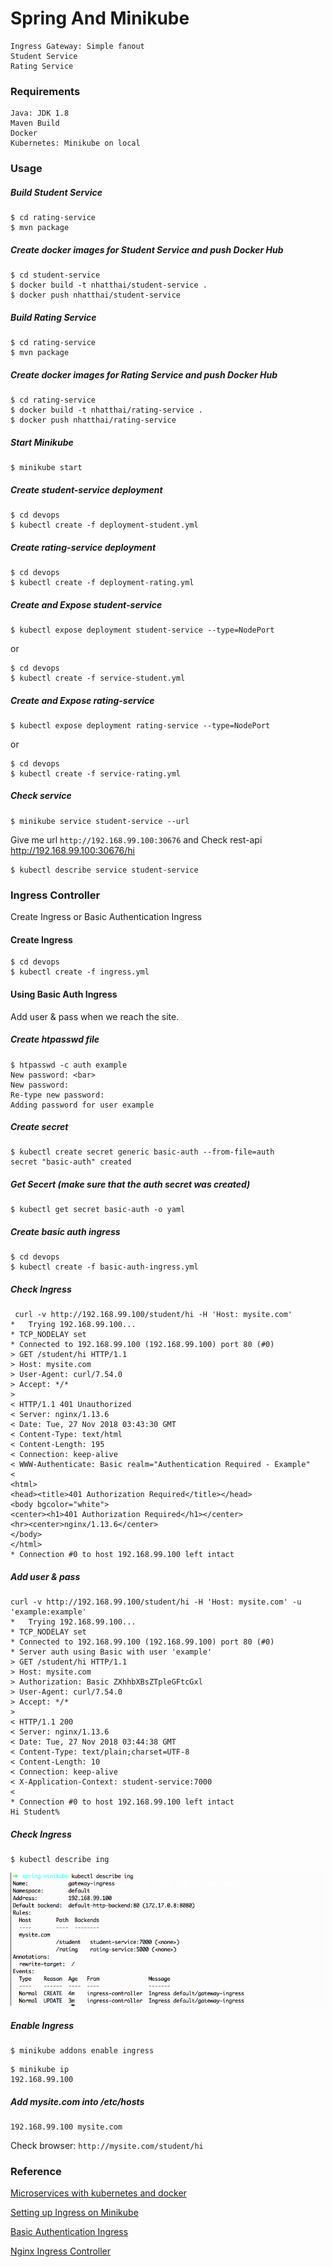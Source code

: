 # Spring And Minikube
    Ingress Gateway: Simple fanout
    Student Service
    Rating Service


### Requirements
    Java: JDK 1.8
    Maven Build
    Docker
    Kubernetes: Minikube on local

### Usage

##### Build Student Service
```
$ cd rating-service
$ mvn package
```

##### Create docker images for Student Service and push Docker Hub
```
$ cd student-service
$ docker build -t nhatthai/student-service .
$ docker push nhatthai/student-service
```

##### Build Rating Service
```
$ cd rating-service
$ mvn package
```

##### Create docker images for Rating Service and push Docker Hub
```
$ cd rating-service
$ docker build -t nhatthai/rating-service .
$ docker push nhatthai/rating-service
```

##### Start Minikube
```
$ minikube start
```

##### Create student-service deployment
```
$ cd devops
$ kubectl create -f deployment-student.yml
```

##### Create rating-service deployment
```
$ cd devops
$ kubectl create -f deployment-rating.yml
```

##### Create and Expose student-service
```
$ kubectl expose deployment student-service --type=NodePort
```

or
```
$ cd devops
$ kubectl create -f service-student.yml
```

##### Create and Expose rating-service
```
$ kubectl expose deployment rating-service --type=NodePort
```

or
```
$ cd devops
$ kubectl create -f service-rating.yml
```


##### Check service
```
$ minikube service student-service --url
```
Give me url `http://192.168.99.100:30676` and Check rest-api http://192.168.99.100:30676/hi

```
$ kubectl describe service student-service
```

### Ingress Controller
Create Ingress or Basic Authentication Ingress

#### Create Ingress
```
$ cd devops
$ kubectl create -f ingress.yml
```

#### Using Basic Auth Ingress
Add user & pass when we reach the site.

##### Create htpasswd file
```
$ htpasswd -c auth example
New password: <bar>
New password:
Re-type new password:
Adding password for user example
```

##### Create secret
```
$ kubectl create secret generic basic-auth --from-file=auth
secret "basic-auth" created
```

##### Get Secert (make sure that the auth secret was created)
```
$ kubectl get secret basic-auth -o yaml
```

##### Create basic auth ingress
```
$ cd devops
$ kubectl create -f basic-auth-ingress.yml
```

##### Check Ingress
```
 curl -v http://192.168.99.100/student/hi -H 'Host: mysite.com'
*   Trying 192.168.99.100...
* TCP_NODELAY set
* Connected to 192.168.99.100 (192.168.99.100) port 80 (#0)
> GET /student/hi HTTP/1.1
> Host: mysite.com
> User-Agent: curl/7.54.0
> Accept: */*
>
< HTTP/1.1 401 Unauthorized
< Server: nginx/1.13.6
< Date: Tue, 27 Nov 2018 03:43:30 GMT
< Content-Type: text/html
< Content-Length: 195
< Connection: keep-alive
< WWW-Authenticate: Basic realm="Authentication Required - Example"
<
<html>
<head><title>401 Authorization Required</title></head>
<body bgcolor="white">
<center><h1>401 Authorization Required</h1></center>
<hr><center>nginx/1.13.6</center>
</body>
</html>
* Connection #0 to host 192.168.99.100 left intact
```

##### Add user & pass
```
curl -v http://192.168.99.100/student/hi -H 'Host: mysite.com' -u 'example:example'
*   Trying 192.168.99.100...
* TCP_NODELAY set
* Connected to 192.168.99.100 (192.168.99.100) port 80 (#0)
* Server auth using Basic with user 'example'
> GET /student/hi HTTP/1.1
> Host: mysite.com
> Authorization: Basic ZXhhbXBsZTpleGFtcGxl
> User-Agent: curl/7.54.0
> Accept: */*
>
< HTTP/1.1 200
< Server: nginx/1.13.6
< Date: Tue, 27 Nov 2018 03:44:38 GMT
< Content-Type: text/plain;charset=UTF-8
< Content-Length: 10
< Connection: keep-alive
< X-Application-Context: student-service:7000
<
* Connection #0 to host 192.168.99.100 left intact
Hi Student%
```

##### Check Ingress
```
$ kubectl describe ing
```
![Ingress](https://github.com/nhatthai/spring-minikube/blob/master/images/status-ingress.png "Ingress")

##### Enable Ingress
```
$ minikube addons enable ingress
```

```
$ minikube ip
192.168.99.100
```

##### Add mysite.com into /etc/hosts
```
192.168.99.100 mysite.com
```
Check browser: `http://mysite.com/student/hi`


### Reference
[Microservices with kubernetes and docker](https://piotrminkowski.wordpress.com/2017/03/31/microservices-with-kubernetes-and-docker/)

[Setting up Ingress on Minikube](https://medium.com/@Oskarr3/setting-up-ingress-on-minikube-6ae825e98f82)

[Basic Authentication Ingress](https://github.com/kubernetes/contrib/tree/master/ingress/controllers/nginx/examples/auth)

[Nginx Ingress Controller](http://rahmonov.me/posts/nginx-ingress-controller/)